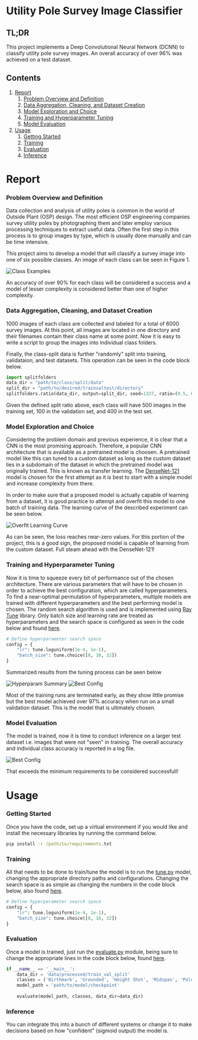 # Utility Pole Survey Image Classifier

## TL;DR
This project implements a Deep Convolutional Neural Network (DCNN) to classify utility pole survey images. An overall accuracy of over 96% was achieved on a test dataset.

## Contents
1. [Report](#Report)
    1. [Problem Overview and Definition](#Problem-Overview-and-Definition)
    3. [Data Aggregation, Cleaning, and Dataset Creation](#Data-Aggregation-Cleaning-and-Dataset-Creation)
    4. [Model Exploration and Choice](#Model-Exploration-and-Choice)
    5. [Training and Hyperparameter Tuning](#Training-and-Hyperparameter-Tuning)
    7. [Model Evaluation](#Model-Evaluation)
2. [Usage](#-Usage)
    1. [Getting Started](#Getting-Started)
    2. [Training](#Training)
    3. [Evaluation](#Evaluation)
    4. [Inference](#Interence)

# Report
### Problem Overview and Definition
Data collection and analysis of utility poles is common in the world of Outside Plant (OSP) design. The most efficient OSP engineering companies survey utility poles by photographing them and later employ various processing techniques to extract useful data. Often the first step in this process is to group images by type, which is usually done manually and can be time intensive.

This project aims to develop a model that will classify a survey image into one of six possible classes. An image of each class can be seen in Figure 1.

![Class Examples](/README_imgs/pole_image_class_examples.jpg)

An accuracy of over 90% for each class will be considered a success and a model of lesser complexity is considered better than one of higher complexity. 

### Data Aggregation, Cleaning, and Dataset Creation

1000 images of each class are collected and labeled for a total of 6000 survey images. At this point, all images are located in one directory and their filenames contain their class name at some point. Now it is easy to write a script to group the images into individual class folders.

Finally, the class-split data is further "randomly" split into training, validataion, and test datasets. This operation can be seen in the code block below.

```py
import splitfolders
data_dir = "path/to/class/split/data"
split_dir = "path/to/desired/trainvaltest/directory"
splitfolders.ratio(data_dir, output=split_dir, seed=1337, ratio=(0.5, 0.1, 0.4), group_prefix=None)
```

Given the defined split ratio above, each class will have 500 images in the training set, 100 in the validation set, and 400 in the test set.

### Model Exploration and Choice
Considering the problem domain and previous experience, it is clear that a CNN is the most promising approach. Therefore, a popular CNN architecture that is available as a pretrained model is choosen. A pretrained model like this can tuned to a custom dataset as long as the custom dataset lies in a subdomain of the dataset in which the pretrained model was originally trained. This is known as transfer learning. The [DenseNet-121](https://arxiv.org/abs/1608.06993) model is chosen for the first attempt as it is best to start with a simple model and increase complexity from there.

In order to make sure that a proposed model is actually capable of learning from a dataset, it is good practice to attempt and overfit this model to one batch of training data. The learning curve of the described experiment can be seen below.

![Overfit Learning Curve](/README_imgs/overfit_single_batch.png)

As can be seen, the loss reaches near-zero values. For this portion of the project, this is a good sign, the proposed model is capable of learning from the custom dataset. Full steam ahead with the DenseNet-121!

### Training and Hyperparameter Tuning

Now it is time to squeeze every bit of performance out of the chosen architecture. There are various parameters that will have to be chosen in order to achieve the best configuration, which are called hyperparameters. To find a near-optimal permutation of hyperparameters, multiple models are trained with different hyperparameters and the best performing model is chosen. The random search algorithm is used and is implemented using [Ray Tune](https://docs.ray.io/en/master/tune/index.html) library. Only batch size and learning rate are treated as hyperparameters and the search space is configured as seen in the code below and found [here](https://github.com/shankal17/DenseNet-Utility-Pole-Survey-Image-Classifier/blob/main/tune.py#:~:text=config%20%3D%20%7B,%7D).

```py
# Define hyperparameter search space
config = {
    "lr": tune.loguniform(1e-4, 1e-1),
    "batch_size": tune.choice([8, 16, 32])
}
```

Summarized results from the tuning process can be seen below

![Hyperparam Summary](/README_imgs/tuning_results.PNG)
![Best Config](/README_imgs/optimal_tuning_result.PNG)

Most of the training runs are terminated early, as they show little promise but the best model achieved over 97% accuracy when run on a small validation dataset. This is the model that is ultimately chosen.

### Model Evaluation

The model is trained, now it is time to conduct inference on a larger test dataset i.e. images that were not "seen" in training. The overall accuracy and individual class accuracy is reported in a log file.

![Best Config](/README_imgs/final_model_evaluation_log_screenshot.PNG)

That exceeds the minimum requirements to be considered successfull!

# Usage
### Getting Started
Once you have the code, set up a virtual environment if you would like and install the necessary libraries by running the command below.
```bat
pip install -r /path/to/requirements.txt
```
### Training
All that needs to be done to train/tune the model is to run the [tune.py](https://github.com/shankal17/DenseNet-Utility-Pole-Survey-Image-Classifier/blob/main/tune.py) model, changing the appropriate directory paths and configurations. Changing the search space is as simple as changing the numbers in the code block below, also found [here](https://github.com/shankal17/DenseNet-Utility-Pole-Survey-Image-Classifier/blob/main/tune.py#:~:text=config%20%3D%20%7B,%7D).

```py
# Define hyperparameter search space
config = {
    "lr": tune.loguniform(1e-4, 1e-1),
    "batch_size": tune.choice([8, 16, 32])
}
```

### Evaluation
Once a model is trained, just run the [evaluate.py](https://github.com/shankal17/DenseNet-Utility-Pole-Survey-Image-Classifier/blob/main/evaluate.py) module, being sure to change the appropriate lines in the code block below, found [here](https://github.com/shankal17/DenseNet-Utility-Pole-Survey-Image-Classifier/blob/main/evaluate.py#:~:text=if%20__name__%20%3D%3D%20%27__main__,classes%2C%20data_dir%3Ddata_dir).

```py
if __name__ == '__main__':
    data_dir = 'data/processed/train_val_split'
    classes = ('Birthmark', 'Grounded', 'Height Shot', 'Midspan', 'Pole Tag', 'Upshot')
    model_path = 'path/to/model/checkpoint'
    
    evaluate(model_path, classes, data_dir=data_dir)
```

### Inference
You can integrate this into a bunch of different systems or change it to make decisions based on how "confident" (sigmoid output) the model is.



